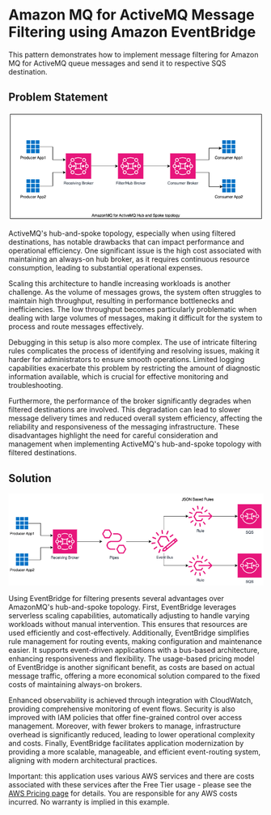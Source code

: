 # Amazon MQ for ActiveMQ Message Filtering using Amazon EventBridge

This pattern demonstrates how to implement message filtering for Amazon MQ for ActiveMQ queue messages and send it to respective SQS destination.

## Problem Statement

![](./Hub_Spoke_AmazonMQ.png)

ActiveMQ's hub-and-spoke topology, especially when using filtered destinations, has notable drawbacks that can impact performance and operational efficiency. One significant issue is the high cost associated with maintaining an always-on hub broker, as it requires continuous resource consumption, leading to substantial operational expenses.

Scaling this architecture to handle increasing workloads is another challenge. As the volume of messages grows, the system often struggles to maintain high throughput, resulting in performance bottlenecks and inefficiencies. The low throughput becomes particularly problematic when dealing with large volumes of messages, making it difficult for the system to process and route messages effectively.

Debugging in this setup is also more complex. The use of intricate filtering rules complicates the process of identifying and resolving issues, making it harder for administrators to ensure smooth operations. Limited logging capabilities exacerbate this problem by restricting the amount of diagnostic information available, which is crucial for effective monitoring and troubleshooting.

Furthermore, the performance of the broker significantly degrades when filtered destinations are involved. This degradation can lead to slower message delivery times and reduced overall system efficiency, affecting the reliability and responsiveness of the messaging infrastructure. These disadvantages highlight the need for careful consideration and management when implementing ActiveMQ's hub-and-spoke topology with filtered destinations.

## Solution

![](./AmazonMQ_EventBridge.png)

Using EventBridge for filtering presents several advantages over AmazonMQ's hub-and-spoke topology. First, EventBridge leverages serverless scaling capabilities, automatically adjusting to handle varying workloads without manual intervention. This ensures that resources are used efficiently and cost-effectively. Additionally, EventBridge simplifies rule management for routing events, making configuration and maintenance easier. It supports event-driven applications with a bus-based architecture, enhancing responsiveness and flexibility. The usage-based pricing model of EventBridge is another significant benefit, as costs are based on actual message traffic, offering a more economical solution compared to the fixed costs of maintaining always-on brokers.

Enhanced observability is achieved through integration with CloudWatch, providing comprehensive monitoring of event flows. Security is also improved with IAM policies that offer fine-grained control over access management. Moreover, with fewer brokers to manage, infrastructure overhead is significantly reduced, leading to lower operational complexity and costs. Finally, EventBridge facilitates application modernization by providing a more scalable, manageable, and efficient event-routing system, aligning with modern architectural practices.

Important: this application uses various AWS services and there are costs associated with these services after the Free Tier usage - please see the [AWS Pricing page](https://aws.amazon.com/pricing/) for details. You are responsible for any AWS costs incurred. No warranty is implied in this example.